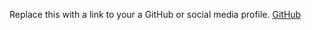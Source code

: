 Replace this with a link to your a GitHub or social media profile.
[GitHub](https://github.com/SusmitaLtts/)
